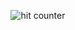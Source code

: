 

<div align="center">
<p></p>
<img src="https://profile-counter.glitch.me/SrikarRavella/count.svg" alt="hit counter" align="center">
</div>

